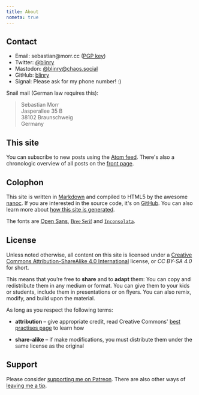 ```yaml
---
title: About
nometa: true
---
```


## Contact

- Email: <span>s<span title="ihate@spam.com</span>">e</span>bastian</span>&#64;morr<i title="</i>mailto:">.</i>cc ([PGP key](http://pgp.mit.edu/pks/lookup?op=vindex&search=0x457598F2A624F8B6))
- Twitter: [@blinry](https://twitter.com/blinry)
- Mastodon: [@blinry@chaos.social](https://chaos.social/@blinry)
- GitHub: [blinry](https://github.com/blinry)
- Signal: Please ask for my phone number! :)

Snail mail (German law requires this):

> Sebastian Morr  
> Jasperallee 35 B  
> 38102 Braunschweig  
> Germany

## This site

You can subscribe to new posts using the [Atom feed](/feed/). There's also a chronologic overview of all posts on the [front page](/).

## Colophon

This site is written in [Markdown](http://daringfireball.net/projects/markdown/) and compiled to HTML5 by the awesome [nanoc](http://nanoc.ws). If you are interested in the source code, it's on [GitHub](https://github.com/blinry/morr.cc). You can also learn more about [how this site is generated](/how-to-blog-with-nanoc/).

The fonts are [Open Sans](https://en.wikipedia.org/wiki/Open_Sans), [<span style="font-family: Bree Serif">Bree Serif</span>](https://fonts.google.com/specimen/Bree+Serif) and [`Inconsolata`](http://www.levien.com/type/myfonts/inconsolata.html).

## License

Unless noted otherwise, all content on this site is licensed under a [Creative Commons Attribution-ShareAlike 4.0 International](https://creativecommons.org/licenses/by-sa/4.0/) license, or *CC BY-SA 4.0* for short.

This means that you’re free to **share** and to **adapt** them: You can copy and redistribute them in any medium or format. You can give them to your kids or students, include them in presentations or on flyers. You can also remix, modify, and build upon the material.

As long as you respect the following terms:

- **attribution** – give appropriate credit, read Creative Commons' [best practises page](https://wiki.creativecommons.org/wiki/Best_practices_for_attribution) to learn how

- **share-alike** – if make modifications, you must distribute them under the same license as the original

## Support

Please consider [supporting me on Patreon](http://patreon.com/blinry). There are also other ways of [leaving me a tip](/tip-jar/).
